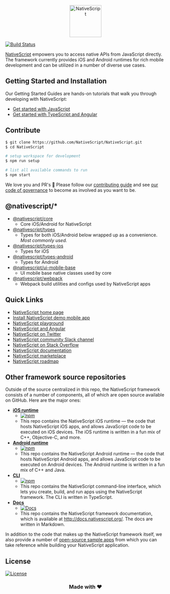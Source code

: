 <p align="center">
  <a href="http://www.nativescript.org">
    <img alt="NativeScript" src="https://d1lfyz5kwt8vu9.cloudfront.net/nativescript-logo-2021.png" width="100"/>
  </a>
</p>

[![Build Status](https://travis-ci.org/NativeScript/NativeScript.svg?branch=master)](https://travis-ci.org/NativeScript/NativeScript)


[NativeScript](http://www.nativescript.org) empowers you to access native APIs from JavaScript directly. The framework currently provides iOS and Android runtimes for rich mobile development and can be utilized in a number of diverse use cases.

## Getting Started and Installation

Our Getting Started Guides are hands-on tutorials that walk you through developing with NativeScript:

* [Get started with JavaScript](http://docs.nativescript.org/tutorial/chapter-0)
* [Get started with TypeScript and Angular](http://docs.nativescript.org/angular/tutorial/ng-chapter-0)

## Contribute

```bash
$ git clone https://github.com/NativeScript/NativeScript.git
$ cd NativeScript

# setup workspace for development
$ npm run setup

# list all available commands to run
$ npm start
```

We love you and PR's 🤗 Please follow our [contributing guide](https://github.com/NativeScript/NativeScript/blob/master/tools/notes/CONTRIBUTING.md) and see [our code of governance](https://nativescript.org/governance/) to become as involved as you want to be.

## @nativescript/*

* [@nativescript/core](https://github.com/NativeScript/NativeScript/tree/master/packages/core)
  * Core iOS/Android for NativeScript
* [@nativescript/types](https://www.npmjs.com/package/@nativescript/types)
  * Types for both iOS/Android below wrapped up as a convenience. *Most commonly used.*
* [@nativescript/types-ios](https://github.com/NativeScript/NativeScript/tree/master/packages/types-ios)
  * Types for iOS
* [@nativescript/types-android](https://github.com/NativeScript/NativeScript/tree/master/packages/types-android)
  * Types for Android
* [@nativescript/ui-mobile-base](https://github.com/NativeScript/NativeScript/tree/master/packages/ui-mobile-base)
  * UI mobile base native classes used by core
* [@nativescript/webpack](https://github.com/NativeScript/NativeScript/tree/master/packages/webpack)
  * Webpack build utilities and configs used by NativeScript apps

## Quick Links

- [NativeScript home page](https://nativescript.org)
- [Install NativeScript demo mobile app](https://www.nativescript.org/nativescript-example-application)
- [NativeScript playground](https://play.nativescript.org)
- [NativeScript and Angular](https://play.nativescript.org/?template=play-ng&tutorial=getting-started-ng)
- [NativeScript on Twitter](http://twitter.com/NativeScript)
- [NativeScript community Slack channel](https://www.nativescript.org/slack-invitation-form)
- [NativeScript on Stack Overflow](http://stackoverflow.com/questions/tagged/nativescript)
- [NativeScript documentation](https://docs.nativescript.org/)
- [NativeScript marketplace](https://market.nativescript.org/)
- [NativeScript roadmap](https://www.nativescript.org/roadmap)

## Other framework source repositories

Outside of the source centralized in this repo, the NativeScript framework consists of a number of components, all of which are open source available on GitHub. Here are the major ones:

- **[iOS runtime](https://github.com/NativeScript/ns-v8ios-runtime)**
	- [![npm](https://img.shields.io/npm/dm/tns-ios.svg)](https://www.npmjs.com/package/@nativescript/ios) 
	- This repo contains the NativeScript iOS runtime — the code that hosts NativeScript iOS apps, and allows JavaScript code to be executed on iOS devices. The iOS runtime is written in a fun mix of C++, Objective-C, and more.
- **[Android runtime](https://github.com/NativeScript/android-runtime)**
	- [![npm](https://img.shields.io/npm/dm/tns-android.svg)](https://www.npmjs.com/package/tns-android) 
	- This repo contains the NativeScript Android runtime — the code that hosts NativeScript Android apps, and allows JavaScript code to be executed on Android devices. The Android runtime is written in a fun mix of C++ and Java.
- **[CLI](//github.com/NativeScript/nativescript-cli)**
	- [![npm](https://img.shields.io/npm/dm/nativescript.svg)](https://www.npmjs.com/package/nativescript) 
	- This repo contains the NativeScript command-line interface, which lets you create, build, and run apps using the NativeScript framework. The CLI is written in TypeScript.
- **[Docs](//github.com/NativeScript/docs)**
	- [![Docs](https://img.shields.io/badge/Docs-NativeScript-brightgreen)](https://docs.nativescript.org/)
	- This repo contains the NativeScript framework documentation, which is available at <http://docs.nativescript.org/>. The docs are written in Markdown.

In addition to the code that makes up the NativeScript framework itself, we also provide a number of [open-source sample apps](https://www.nativescript.org/app-samples-with-code) from which you can take reference while building your NativeScript application.

## License
[![License](https://img.shields.io/badge/License-Apache%202.0-blue.svg)](https://github.com/NativeScript/NativeScript/blob/master/LICENSE)

<h3 align="center">Made with ❤️</h3>
